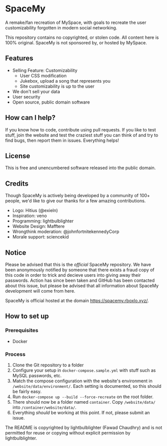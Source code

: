 # SpaceMy
A remake/fan recreation of MySpace, with goals to recreate the user customizability forgotten in modern social networking.

This repository contains no copyrighted, or stolen code. All content here is 100% original. SpaceMy is not sponsored by, or hosted by MySpace.

## Features
- Selling Feature: Customizability
    - User CSS modification
    - Jukebox, upload a song that represents you
    - Site customizability is up to the user
- We don't sell your data
- User security
- Open source, public domain software

## How can I help?
If you know how to code, contribute using pull requests. If you like to test stuff, join the website and test the craziest stuff you can think of and try to find bugs, then report them in issues. Everything helps!

## License
This is free and unencumbered software released into the public domain.

## Credits
Though SpaceMy is actively being developed by a community of 100+ people, we'd like to give our thanks for a few amazing contributions.

- Logo: Hitius (@exieln)
- Inspiration: veno
- Programming: lightbulblighter
- Website Design: Mafftere
- Wrongthink moderation: @johnfortnitekennedyCorp
- Morale support: sciencekid

## Notice
Please be advised that this is the *official* SpaceMy repository. We have been anonymously notified by someone that there exists a fraud copy of this code in order to trick and decieve users into giving away their passwords. Action has since been taken and GitHub has been contacted about this issue, but please be advised that all information about SpaceMy development will come from here.

SpaceMy is official hosted at the domain https://spacemy.rboxlo.xyz/.

## How to set up
### Prerequisites
- Docker

### Process
1. Clone the Git repository to a folder
2. Configure your setup in `docker-compose.sample.yml` with stuff such as MySQL passwords, etc.
3. Match the compose configuration with the website's environment in `/website/data/environment/`. Each setting is documented, so this should be fairly easy.
4. Run `docker-compose up --build --force-recreate` on the root folder.
5. There should now be a folder named `container`. Copy `/website/data/` into `/container/website/data/`.
6. Everything *should* be working at this point. If not, please submit an issue.

The README is copyrighted by lightbulblighter (Fawad Chaudhry) and is not permitted for reuse or copying without explicit permission by lightbulblighter.